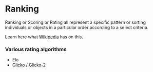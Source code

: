 # Ranking

Ranking or Scoring or Rating all represent a specific pattern or sorting individuals or objects in a particular order according to a select criteria.

Learn here what [Wikipedia](https://en.wikipedia.org/wiki/Ranking) has on this.


### Various rating algorithms

- Elo
- [Glicko / Glicko-2](https://github.com/anistark/scoring/blob/master/algorithms/glicko2.md)
